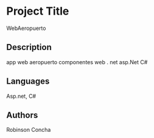 # Project Title
WebAeropuerto

## Description
app web aeropuerto componentes web . net asp.Net C#

## Languages
Asp.net, C#

## Authors
Robinson Concha

